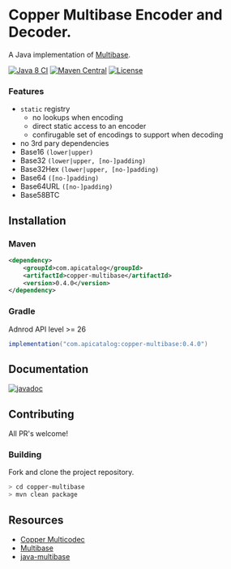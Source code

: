 # Copper Multibase Encoder and Decoder.

A Java implementation of [Multibase](https://github.com/multiformats/multibase).

[![Java 8 CI](https://github.com/filip26/copper-multibase/actions/workflows/java8-build.yml/badge.svg)](https://github.com/filip26/copper-multibase/actions/workflows/java8-build.yml)
[![Maven Central](https://img.shields.io/maven-central/v/com.apicatalog/copper-multibase.svg?label=Maven%20Central)](https://search.maven.org/search?q=g:com.apicatalog%20AND%20a:copper-multibase)
[![License](https://img.shields.io/badge/License-Apache%202.0-blue.svg)](https://opensource.org/licenses/Apache-2.0)

### Features
- `static` registry
  - no lookups when encoding
  - direct static access to an encoder
  - confirugable set of encodings to support when decoding
- no 3rd pary dependencies
- Base16 `(lower|upper)`
- Base32 `(lower|upper, [no-]padding)`
- Base32Hex `(lower|upper, [no-]padding)`
- Base64 `([no-]padding)`
- Base64URL `([no-]padding)`
- Base58BTC

## Installation

### Maven

```xml
<dependency>
    <groupId>com.apicatalog</groupId>
    <artifactId>copper-multibase</artifactId>
    <version>0.4.0</version>
</dependency>
```

### Gradle
Adnrod API level >= 26
```gradle
implementation("com.apicatalog:copper-multibase:0.4.0")
```

## Documentation

[![javadoc](https://javadoc.io/badge2/com.apicatalog/copper-multibase/javadoc.svg)](https://javadoc.io/doc/com.apicatalog/copper-multibase)



## Contributing

All PR's welcome!


### Building

Fork and clone the project repository.

```bash
> cd copper-multibase
> mvn clean package
```


## Resources
- [Copper Multicodec](https://github.com/filip26/copper-multicodec)
- [Multibase](https://github.com/multiformats/multibase)
- [java-multibase](https://github.com/multiformats/java-multibase)


